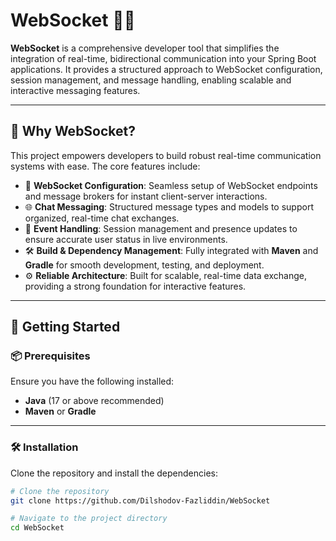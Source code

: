 # WebSocket 🧩🌐

**WebSocket** is a comprehensive developer tool that simplifies the integration of real-time, bidirectional communication into your Spring Boot applications. It provides a structured approach to WebSocket configuration, session management, and message handling, enabling scalable and interactive messaging features.

---

## 🚀 Why WebSocket?

This project empowers developers to build robust real-time communication systems with ease. The core features include:

- 🧩 **WebSocket Configuration**: Seamless setup of WebSocket endpoints and message brokers for instant client-server interactions.  
- 🌐 **Chat Messaging**: Structured message types and models to support organized, real-time chat exchanges.  
- 🔄 **Event Handling**: Session management and presence updates to ensure accurate user status in live environments.  
- 🛠 **Build & Dependency Management**: Fully integrated with **Maven** and **Gradle** for smooth development, testing, and deployment.  
- ⚙️ **Reliable Architecture**: Built for scalable, real-time data exchange, providing a strong foundation for interactive features.  

---

## 🧰 Getting Started

### 📦 Prerequisites

Ensure you have the following installed:

- **Java** (17 or above recommended)
- **Maven** or **Gradle**

---

### 🛠 Installation

Clone the repository and install the dependencies:

```bash
# Clone the repository
git clone https://github.com/Dilshodov-Fazliddin/WebSocket

# Navigate to the project directory
cd WebSocket
